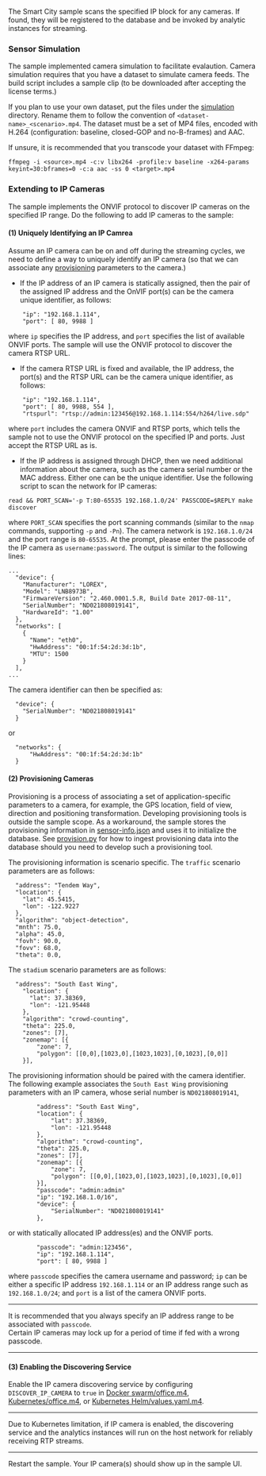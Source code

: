 
The Smart City sample scans the specified IP block for any cameras. If found, they will be registered to the database and be invoked by analytic instances for streaming.

### Sensor Simulation

The sample implemented camera simulation to facilitate evalaution. Camera simulation requires that you have a dataset to simulate camera feeds. The build script includes a sample clip (to be downloaded after accepting the license terms.)

If you plan to use your own dataset, put the files under the [simulation](simulation) directory. Rename them to follow the convention of ```<dataset-name>_<scenario>.mp4```. The dataset must be a set of MP4 files, encoded with H.264 (configuration: baseline, closed-GOP and no-B-frames) and AAC.   

If unsure, it is recommended that you transcode your dataset with FFmpeg:

```
ffmpeg -i <source>.mp4 -c:v libx264 -profile:v baseline -x264-params keyint=30:bframes=0 -c:a aac -ss 0 <target>.mp4
```

### Extending to IP Cameras

The sample implements the ONVIF protocol to discover IP cameras on the specified IP range. Do the following to add IP cameras to the sample:   

#### (1) Uniquely Identifying an IP Camrea

Assume an IP camera can be on and off during the streaming cycles, we need to define a way to uniquely identify an IP camera (so that we can associate any [provisioning](#2-provisioning-cameras) parameters to the camera.)   

- If the IP address of an IP camera is statically assigned, then the pair of the assigned IP address and the OnVIF port(s) can be the camera unique identifier, as follows:

```
    "ip": "192.168.1.114",
    "port": [ 80, 9988 ]
```

where `ip` specifies the IP address, and `port` specifies the list of available ONVIF ports. The sample will use the ONVIF protocol to discover the camera RTSP URL.           

- If the camera RTSP URL is fixed and available, the IP address, the port(s) and the RTSP URL can be the camera unique identifier, as follows:   

```
    "ip": "192.168.1.114",
    "port": [ 80, 9988, 554 ],
    "rtspurl": "rtsp://admin:123456@192.168.1.114:554/h264/live.sdp"
```

where `port` includes the camera ONVIF and RTSP ports, which tells the sample not to use the ONVIF protocol on the specified IP and ports. Just accept the RTSP URL as is.  

- If the IP address is assigned through DHCP, then we need additional information about the camera, such as the camera serial number or the MAC address. Either one can be the unique identifier. Use the following script to scan the network for IP cameras:  

```
read && PORT_SCAN='-p T:80-65535 192.168.1.0/24' PASSCODE=$REPLY make discover
```

where `PORT_SCAN` specifies the port scanning commands (similar to the `nmap` commands, supporting `-p` and `-Pn`). The camera network is `192.168.1.0/24` and the port range is `80-65535`. At the prompt, please enter the passcode of the IP camera as `username:password`. The output is similar to the following lines:    

```
...
  "device": {
    "Manufacturer": "LOREX",
    "Model": "LNB8973B",
    "FirmwareVersion": "2.460.0001.5.R, Build Date 2017-08-11",
    "SerialNumber": "ND021808019141",
    "HardwareId": "1.00"
  },
  "networks": [
    {
      "Name": "eth0",
      "HwAddress": "00:1f:54:2d:3d:1b",
      "MTU": 1500
    }
  ],
...
```

The camera identifier can then be specified as:   

```
  "device": {
    "SerialNumber": "ND021808019141"
  }
```

or

```
  "networks": {
      "HwAddress": "00:1f:54:2d:3d:1b"
  }
```

#### (2) Provisioning Cameras

Provisioning is a process of associating a set of application-specific parameters to a camera, for example, the GPS location, field of view, direction and positioning transformation. Developing provisioning tools is outside the sample scope. As a workaround, the sample stores the provisioning information in [sensor-info.json](../maintenance/db-init/sensor-info.json) and uses it to initialize the database. See [provision.py](../maintenance/db-init/provision.py) for how to ingest provisioning data into the database should you need to develop such a provisioning tool.  

The provisioning information is scenario specific. The `traffic` scenario parameters are as follows:

```
  "address": "Tendem Way",
  "location": {
    "lat": 45.5415,
    "lon": -122.9227
  },
  "algorithm": "object-detection",
  "mnth": 75.0,
  "alpha": 45.0,
  "fovh": 90.0,
  "fovv": 68.0,
  "theta": 0.0,
```

The `stadium` scenario parameters are as follows:

```
  "address": "South East Wing",
    "location": {
      "lat": 37.38369,
      "lon": -121.95448
    },
    "algorithm": "crowd-counting",
    "theta": 225.0,
    "zones": [7],
    "zonemap": [{
        "zone": 7,
        "polygon": [[0,0],[1023,0],[1023,1023],[0,1023],[0,0]]
    }],
```

The provisioning information should be paired with the camera identifier. The following example associates the ```South East Wing``` provisioning parameters with an IP camera, whose serial number is `ND021808019141`,  

```
        "address": "South East Wing",
        "location": {
            "lat": 37.38369,
            "lon": -121.95448
        },
        "algorithm": "crowd-counting",
        "theta": 225.0,
        "zones": [7],
        "zonemap": [{
            "zone": 7,
            "polygon": [[0,0],[1023,0],[1023,1023],[0,1023],[0,0]]
        }],
        "passcode": "admin:admin"
        "ip": "192.168.1.0/16",
        "device": { 
            "SerialNumber": "ND021808019141"
        },
```

or with statically allocated IP address(es) and the ONVIF ports.     
```
        "passcode": "admin:123456",
        "ip": "192.168.1.114",
        "port": [ 80, 9988 ]
```

where `passcode` specifies the camera username and password; `ip` can be either a specific IP address `192.168.1.114` or an IP address range such as `192.168.1.0/24`; and `port` is a list of the camera ONVIF ports.    

---

It is recommended that you always specify an IP address range to be associated with `passcode`.  
Certain IP cameras may lock up for a period of time if fed with a wrong passcode.    

---

#### (3) Enabling the Discovering Service

Enable the IP camera discovering service by configuring ```DISCOVER_IP_CAMERA``` to ```true``` in [Docker swarm/office.m4](../deployment/docker-swarm/office.m4), [Kubernetes/office.m4](../deployment/kubernetes/yaml/office.m4), or [Kubernetes Helm/values.yaml.m4](../deployment/kubernetes/helm/smtc/values.yaml.m4).

--- 

Due to Kubernetes limitation, if IP camera is enabled, the discovering service and the analytics instances will run on the host network for reliably receiving RTP streams.   

---

Restart the sample. Your IP camera(s) should show up in the sample UI.      

